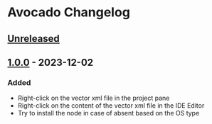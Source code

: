<!-- Keep a Changelog guide -> https://keepachangelog.com -->

# Avocado Changelog

## [Unreleased]

## [1.0.0] - 2023-12-02

### Added

- Right-click on the vector xml file in the project pane
- Right-click on the content of the vector xml file in the IDE Editor
- Try to install the node in case of absent based on the OS type

[Unreleased]: https://github.com/Drjacky/Avocado/compare/v1.0.0...HEAD
[1.0.0]: https://github.com/Drjacky/Avocado/commits/v1.0.0

